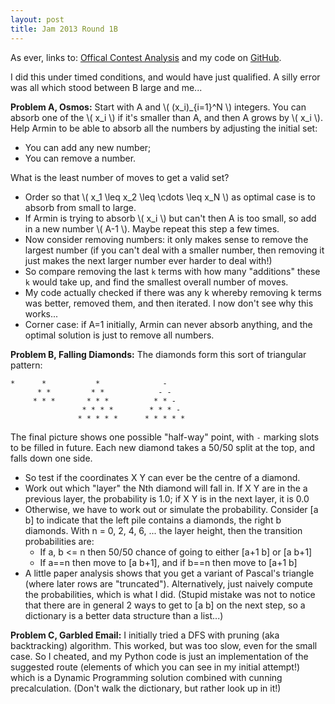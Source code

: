 ```yaml
---
layout: post
title: Jam 2013 Round 1B
---
```


As ever, links to: [Offical Contest Analysis](https://code.google.com/codejam/contest/2434486/dashboard#s=a) and my code on [GitHub](https://github.com/MatthewDaws/CodeJam/tree/master/2013_1b).

I did this under timed conditions, and would have just qualified.  A silly error was all which stood between B large and me...

**Problem A, Osmos:** Start with A and \\( (x\_i)_{i=1}^N \\) integers.  You can absorb one of the \\( x_i \\) if it's smaller than A, and then A grows by \\( x_i \\).  Help Armin to be able to absorb all the numbers by adjusting the initial set:

   - You can add any new number;
   - You can remove a number.

What is the least number of moves to get a valid set?

<!--more-->

   - Order so that \\( x_1 \leq x_2 \leq \cdots \leq x_N \\) as optimal case is to absorb from small to large.
   - If Armin is trying to absorb \\( x_i \\) but can't then A is too small, so add in a new number \\( A-1 \\).  Maybe repeat this step a few times.
   - Now consider removing numbers: it only makes sense to remove the largest number (if you can't deal with a smaller number, then removing it just makes the next larger number ever harder to deal with!)
   - So compare removing the last `k` terms with how many "additions" these `k` would take up, and find the smallest overall number of moves.
   - My code actually checked if there was any k whereby removing k terms was better, removed them, and then iterated.  I now don't see why this works...
   - Corner case: if A=1 initially, Armin can never absorb anything, and the optimal solution is just to remove all numbers.


**Problem B, Falling Diamonds:** The diamonds form this sort of triangular pattern:

    *      *           *              - 
          * *         * *            - -
         * * *       * * *          * * -
                    * * * *        * * * -
                   * * * * *      * * * * *

The final picture shows one possible "half-way" point, with `-` marking slots to be filled in future.  Each new diamond takes a 50/50 split at the top, and falls down one side.

   - So test if the coordinates X Y can ever be the centre of a diamond.
   - Work out which "layer" the Nth diamond will fall in.  If X Y are in the a previous layer, the probability is 1.0; if X Y is in the next layer, it is 0.0
   - Otherwise, we have to work out or simulate the probability.  Consider [a b] to indicate that the left pile contains a diamonds, the right b diamonds.  With n = 0, 2, 4, 6, ... the layer height, then the transition probabilities are:
      - If a, b <= n then 50/50 chance of going to either [a+1 b] or [a b+1]
      - If a==n then move to [a b+1], and if b==n then move to [a+1 b]
   - A little paper analysis shows that you get a variant of Pascal's triangle (where later rows are "truncated").  Alternatively, just naively compute the probabilities, which is what I did.  (Stupid mistake was not to notice that there are in general 2 ways to get to [a b] on the next step, so a dictionary is a better data structure than a list...)


**Problem C, Garbled Email:**  I initially tried a DFS with pruning (aka backtracking) algorithm.  This worked, but was too slow, even for the small case.  So I cheated, and my Python code is just an implementation of the suggested route (elements of which you can see in my initial attempt!) which is a Dynamic Programming solution combined with cunning precalculation.  (Don't walk the dictionary, but rather look up in it!)
